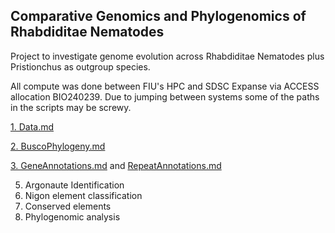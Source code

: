 ## Comparative Genomics and Phylogenomics of Rhabdiditae Nematodes ###

Project to investigate genome evolution across Rhabdiditae Nematodes plus Pristionchus as outgroup species.

All compute was done between FIU's HPC and SDSC Expanse via ACCESS allocation BIO240239. Due to jumping between systems some of the paths in the scripts may be screwy.

[1. Data.md](https://github.com/ToriEggers/RhabditinaPCA/blob/main/Data.md)

[2. BuscoPhylogeny.md](https://github.com/ToriEggers/RhabditinaPCA/blob/main/BuscoPhylogeny.md)

[3. GeneAnnotations.md](https://github.com/ToriEggers/Rhabditina_Repeats_and_ConservedElements_GenomeEvolution/blob/main/GeneAnnotations.md) and [RepeatAnnotations.md]()

5. Argonaute Identification
6. Nigon element classification
4. Conserved elements
5. Phylogenomic analysis
